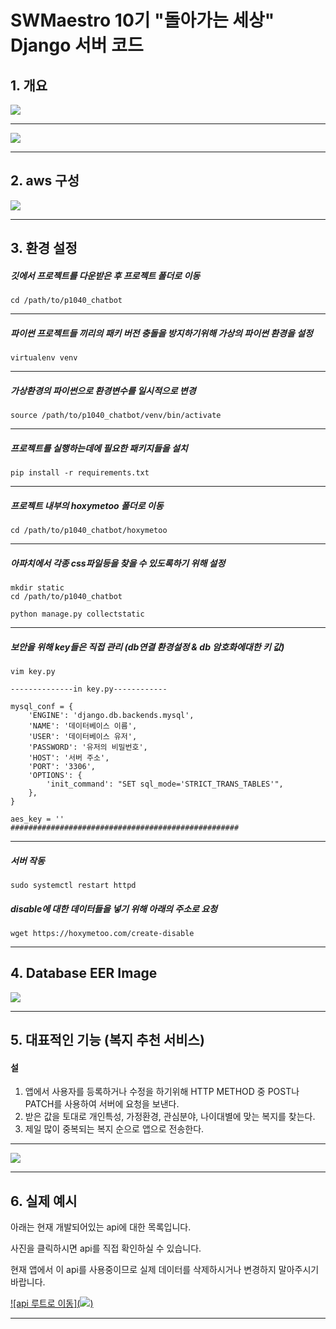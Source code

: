 # SWMaestro 10기 "돌아가는 세상" Django 서버 코드

## 1. 개요

<img src="./images/SW_ad_front.jpeg"></img>
* * *
<img src="./images/SW_ad_back.jpeg"></img>

* * *

## 2. aws 구성

<img src="./images/aws.png"></img>

* * *

## 3. 환경 설정


##### 깃에서 프로젝트를 다운받은 후 프로젝트 폴더로 이동
```
cd /path/to/p1040_chatbot
```

* * *

##### 파이썬 프로젝트들 끼리의 패키 버전 충돌을 방지하기위해 가상의 파이썬 환경을 설정
```
virtualenv venv
```

* * *


##### 가상환경의 파이썬으로 환경변수를 일시적으로 변경
```
source /path/to/p1040_chatbot/venv/bin/activate
```

* * *

##### 프로젝트를 실행하는데에 필요한 패키지들을 설치
```
pip install -r requirements.txt
```

* * *

##### 프로젝트 내부의 hoxymetoo 폴더로 이동
```
cd /path/to/p1040_chatbot/hoxymetoo
```

* * *

##### 아파치에서 각종 css파일등을 찾을 수 있도록하기 위해 설정
```
mkdir static
cd /path/to/p1040_chatbot

python manage.py collectstatic
```

* * *

##### 보안을 위해 key들은 직접 관리 (db연결 환경설정 & db 암호화에대한 키 값) 
```
vim key.py

--------------in key.py------------

mysql_conf = {
    'ENGINE': 'django.db.backends.mysql',
    'NAME': '데이터베이스 이름',
    'USER': '데이터베이스 유저',
    'PASSWORD': '유저의 비밀번호',
    'HOST': '서버 주소',
    'PORT': '3306',
    'OPTIONS': {
        'init_command': "SET sql_mode='STRICT_TRANS_TABLES'",
    },
}

aes_key = ''
###################################################
```

* * *

##### 서버 작동
```
sudo systemctl restart httpd
```

##### disable에 대한 데이터들을 넣기 위해 아래의 주소로 요청

```
wget https://hoxymetoo.com/create-disable
```

* * *

## 4. Database EER Image

<img src="./images/EER.svg"></img>

* * *

## 5. 대표적인 기능 (복지 추천 서비스)

#### 설
1. 앱에서 사용자를 등록하거나 수정을 하기위해 HTTP METHOD 중 POST나 PATCH를 사용하여 서버에 요청을 보낸다. 
2. 받은 값을 토대로 개인특성, 가정환경, 관심분야, 나이대별에 맞는 복지를 찾는다.
3. 제일 많이 중복되는 복지 순으로 앱으로 전송한다.
* * *

<img src="./images/recom_wel.png"></img>

* * *

## 6. 실제 예시

아래는 현재 개발되어있는 api에 대한 목록입니다.

사진을 클릭하시면 api를 직접 확인하실 수 있습니다.

현재 앱에서 이 api를 사용중이므로 실제 데이터를 삭제하시거나 변경하지 말아주시기 바랍니다.

[![api 루트로 이동](<img src="./images/api.png"></img>)](https://hoxymetoo.com/api)

* * *
